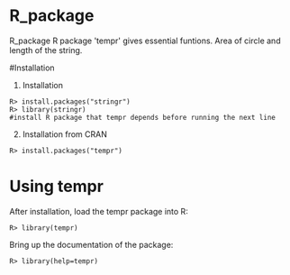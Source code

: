 # R_package
R_package
R package 'tempr' gives essential funtions. Area of circle and length of the string.

#Installation

1. Installation

```{r}
R> install.packages("stringr")
R> library(stringr)
#install R package that tempr depends before running the next line
```


2. Installation from CRAN

```{r}
R> install.packages("tempr")
```

# Using **tempr** 

After installation, load the tempr package into R:

```{r}
R> library(tempr)
```

Bring up the documentation of the package:

```{r}
R> library(help=tempr)
```
